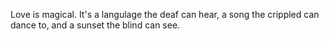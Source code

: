 Love is magical. It's a langulage the deaf can hear, a song the crippled can dance to, and a sunset the blind can see.
